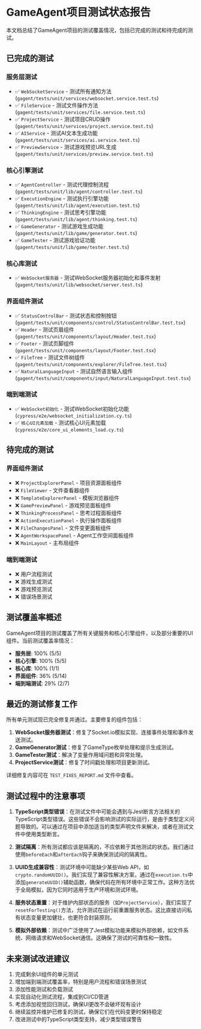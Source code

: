 # GameAgent项目测试状态报告

本文档总结了GameAgent项目的测试覆盖情况，包括已完成的测试和待完成的测试。

## 已完成的测试

### 服务层测试
- ✅ `WebSocketService` - 测试所有通知方法 (`gagent/tests/unit/services/websocket.service.test.ts`)
- ✅ `FileService` - 测试文件操作方法 (`gagent/tests/unit/services/file.service.test.ts`)
- ✅ `ProjectService` - 测试项目CRUD操作 (`gagent/tests/unit/services/project.service.test.ts`)
- ✅ `AIService` - 测试AI文本生成功能 (`gagent/tests/unit/services/ai.service.test.ts`)
- ✅ `PreviewService` - 测试游戏预览URL生成 (`gagent/tests/unit/services/preview.service.test.ts`)

### 核心引擎测试
- ✅ `AgentController` - 测试代理控制流程 (`gagent/tests/unit/lib/agent/controller.test.ts`)
- ✅ `ExecutionEngine` - 测试执行引擎功能 (`gagent/tests/unit/lib/agent/execution.test.ts`)
- ✅ `ThinkingEngine` - 测试思考引擎功能 (`gagent/tests/unit/lib/agent/thinking.test.ts`) 
- ✅ `GameGenerator` - 测试游戏生成功能 (`gagent/tests/unit/lib/game/generator.test.ts`)
- ✅ `GameTester` - 测试游戏验证功能 (`gagent/tests/unit/lib/game/tester.test.ts`)

### 核心库测试
- ✅ `WebSocket服务器` - 测试WebSocket服务器初始化和事件发射 (`gagent/tests/unit/lib/websocket/server.test.ts`)

### 界面组件测试
- ✅ `StatusControlBar` - 测试状态和控制按钮 (`gagent/tests/unit/components/control/StatusControlBar.test.tsx`)
- ✅ `Header` - 测试页眉组件 (`gagent/tests/unit/components/layout/Header.test.tsx`)
- ✅ `Footer` - 测试页脚组件 (`gagent/tests/unit/components/layout/Footer.test.tsx`)
- ✅ `FileTree` - 测试文件树组件 (`gagent/tests/unit/components/explorer/FileTree.test.tsx`)
- ✅ `NaturalLanguageInput` - 测试自然语言输入组件 (`gagent/tests/unit/components/input/NaturalLanguageInput.test.tsx`)

### 端到端测试
- ✅ `WebSocket初始化` - 测试WebSocket初始化功能 (`cypress/e2e/websocket_initialization.cy.ts`)
- ✅ `核心UI元素加载` - 测试核心UI元素加载 (`cypress/e2e/core_ui_elements_load.cy.ts`)

## 待完成的测试

### 界面组件测试
- ❌ `ProjectExplorerPanel` - 项目资源面板组件
- ❌ `FileViewer` - 文件查看器组件
- ❌ `TemplateExplorerPanel` - 模板浏览器组件
- ❌ `GamePreviewPanel` - 游戏预览面板组件
- ❌ `ThinkingProcessPanel` - 思考过程面板组件
- ❌ `ActionExecutionPanel` - 执行操作面板组件
- ❌ `FileChangesPanel` - 文件变更面板组件
- ❌ `AgentWorkspacePanel` - Agent工作空间面板组件
- ❌ `MainLayout` - 主布局组件

### 端到端测试
- ❌ 用户流程测试
- ❌ 游戏生成测试
- ❌ 游戏预览测试
- ❌ 错误场景测试

## 测试覆盖率概述

GameAgent项目的测试覆盖了所有关键服务和核心引擎组件，以及部分重要的UI组件。当前测试覆盖率情况：

- **服务层**: 100% (5/5)
- **核心引擎**: 100% (5/5)
- **核心库**: 100% (1/1)
- **界面组件**: 36% (5/14)
- **端到端测试**: 29% (2/7)

## 最近的测试修复工作

所有单元测试现已完全修复并通过。主要修复的组件包括：

1. **WebSocket服务器测试**：修复了Socket.io模拟实现、连接事件处理和事件发送测试。
2. **GameGenerator测试**：修复了GameType枚举处理和提示生成测试。
3. **GameTester测试**：解决了变量作用域问题和异常处理。
4. **ProjectService测试**：修复了时间戳处理和项目更新测试。

详细修复内容可在 `TEST_FIXES_REPORT.md` 文件中查看。

## 测试过程中的注意事项

1. **TypeScript类型错误**：在测试文件中可能会遇到与Jest断言方法相关的TypeScript类型错误。这些错误不会影响测试的实际运行，是由于类型定义问题导致的。可以通过在项目中添加适当的类型声明文件来解决，或者在测试文件中使用类型断言。

2. **测试隔离**：所有测试都应该是隔离的，不应依赖于其他测试的状态。我们通过使用`beforeEach`和`afterEach`钩子来确保测试间的隔离性。

3. **UUID生成兼容性**：测试环境中可能缺少某些Web API，如`crypto.randomUUID()`。我们实现了兼容性解决方案，通过在`execution.ts`中添加`generateUUID()`辅助函数，确保代码在所有环境中正常工作。这种方法优于全局模拟，因为它同时适用于生产环境和测试环境。

4. **服务状态重置**：对于维护内部状态的服务（如`ProjectService`），我们实现了`resetForTesting()`方法，允许测试在运行前重置服务状态。这比直接访问私有状态变量更加健壮，也更符合封装原则。

5. **模拟外部依赖**：测试中广泛使用了Jest模拟功能来模拟外部依赖，如文件系统、网络请求和WebSocket通信。这确保了测试的可靠性和一致性。

## 未来测试改进建议

1. 完成剩余UI组件的单元测试
2. 增加端到端测试覆盖率，特别是用户流程和错误场景测试
3. 添加性能测试和负载测试
4. 实现自动化测试流程，集成到CI/CD管道
5. 考虑添加视觉回归测试，确保UI更改不会破坏现有设计
6. 继续监控并维护已修复的测试，确保它们在代码变更时保持稳定
7. 改进测试中的TypeScript类型支持，减少类型错误警告
